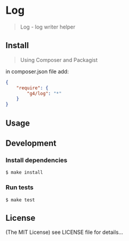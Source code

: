 Log
==========

> Log - log writer helper

## Install

> Using Composer and Packagist

in composer.json file add:

```json
{
    "require": {
        "g4/log": "*"
    }
}
```

## Usage

## Development

### Install dependencies

    $ make install

### Run tests

    $ make test

## License

(The MIT License)
see LICENSE file for details...